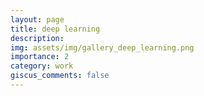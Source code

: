 ```yaml
---
layout: page
title: deep learning
description: 
img: assets/img/gallery_deep_learning.png
importance: 2
category: work
giscus_comments: false
---
```

